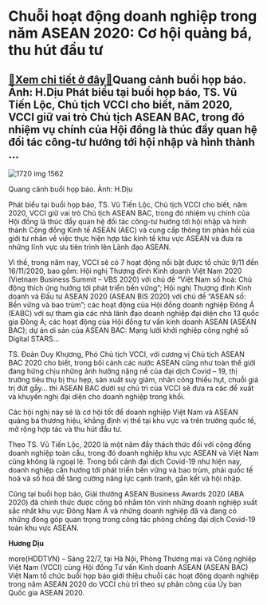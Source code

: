 Chuỗi hoạt động doanh nghiệp trong năm ASEAN 2020: Cơ hội quảng bá, thu hút đầu tư
==================================================================================

[:gift:Xem chi tiết ở đây:gift:](https://hddtvn.com/chuoi-hoat-dong-doanh-nghiep-trong-nam-asean-2020-co-hoi-quang-ba-thu-hut-dau-tu/)Quang cảnh buổi họp báo. Ảnh: H.Dịu Phát biểu tại buổi họp báo, TS. Vũ Tiến Lộc, Chủ tịch VCCI cho biết, năm 2020, VCCI giữ vai trò Chủ tịch ASEAN BAC, trong đó nhiệm vụ chính của Hội đồng là thúc đẩy quan hệ đối tác công-tư hướng tới hội nhập và hình thành …
-------------------------------------------------------------------------------------------------------------------------------------------------------------------------------------------------------------------------------------------------------------------





![1720 img 1562](https://haiquanonline.com.vn/stores/news_dataimages/diulth/072020/22/13/in_article/1720_IMG_1562.jpg?rt=20200722140731 "Quang cảnh buổi họp báo. Ảnh: H.Dịu")


Quang cảnh buổi họp báo. Ảnh: H.Dịu



Phát biểu tại buổi họp báo, TS. Vũ Tiến Lộc, Chủ tịch VCCI cho biết, năm 2020, VCCI giữ vai trò Chủ tịch ASEAN BAC, trong đó nhiệm vụ chính của Hội đồng là thúc đẩy quan hệ đối tác công-tư hướng tới hội nhập và hình thành Cộng đồng Kinh tế ASEAN (AEC) và cung cấp thông tin phản hồi của giới tư nhân về việc thực hiện hợp tác kinh tế khu vực ASEAN và đưa ra những lĩnh vực ưu tiên trình lên Lãnh đạo ASEAN.


Vì thế, trong năm nay, VCCI sẽ có 7 hoạt động nổi bật được tổ chức 9/11 đến 16/11/2020, bao gồm: Hội nghị Thượng đỉnh Kinh doanh Việt Nam 2020 (Vietnam Business Summit – VBS 2020) với chủ đề “Việt Nam số hoá: Chủ động thích ứng hướng tới phát triển bền vững”; Hội nghị Thượng đỉnh Kinh doanh và Đầu tư ASEAN 2020 (ASEAN BIS 2020) với chủ đề “ASEAN số: Bền vững và bao trùm”; các hoạt động của Hội đồng doanh nghiệp Đông Á (EABC) với sự tham gia các nhà lãnh đạo doanh nghiệp đại diện cho 13 quốc gia Đông Á; các hoạt động của Hội đồng tư vấn kinh doanh ASEAN (ASEAN BAC); dự án di sản của ASEAN BAC: Mạng lưới khởi nghiệp công nghệ số Digital STARS…


TS. Đoàn Duy Khương, Phó Chủ tịch VCCI, với cương vị Chủ tịch ASEAN BAC 2020 cho biết, trong bối cảnh các nước ASEAN cũng như toàn thế giới đang hứng chịu những ảnh hưởng nặng nề của đại dịch Covid – 19, thị trường tiêu thụ bị thu hẹp, sản xuất suy giảm, nhân công thiếu hụt, chuỗi giá trị đứt gẫy… thì ASEAN BAC dưới sự chủ trì của VCCI sẽ đưa ra các đề xuất và khuyến nghị đại diện cho doanh nghiệp trong khối.


Các hội nghị này sẽ là cơ hội tốt để doanh nghiệp Việt Nam và ASEAN quảng bá thương hiệu, khẳng định vị thế tại khu vực và trên trường quốc tế, mở rộng hợp tác và thu hút đầu tư.


Theo TS. Vũ Tiến Lộc, 2020 là một năm đầy thách thức đối với cộng đồng doanh nghiệp toàn cầu, trong đó doanh nghiệp khu vực ASEAN và Việt Nam cũng không là ngoại lệ. Trong bối cảnh đại dịch Covid-19 như hiện nay, doanh nghiệp cần hướng tới phát triển bền vững và bao trùm, phải quốc tế hoá và số hoá để tăng cường năng lực cạnh tranh, gắn kết và hội nhập.


Cũng tại buổi họp báo, Giải thưởng ASEAN Business Awards 2020 (ABA 2020) đã chính thức được công bố nhằm tôn vinh những doanh nghiệp xuất sắc nhất khu vực Đông Nam Á và những doanh nghiệp đã và đang có những đóng góp quan trọng trong công tác phòng chống đại dịch Covid-19 toàn khu vực ASEAN.




**Hương Dịu**



more(HDDTVN) – Sáng 22/7, tại Hà Nội, Phòng Thương mại và Công nghiệp Việt Nam (VCCI) cùng Hội đồng Tư vấn Kinh doanh ASEAN (ASEAN BAC) Việt Nam tổ chức buổi họp báo giới thiệu chuỗi các hoạt động doanh nghiệp trong năm ASEAN 2020 do VCCI chủ trì theo sự phân công của Ủy ban Quốc gia ASEAN 2020.

